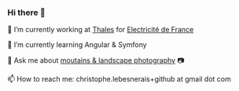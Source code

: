 ### Hi there 👋

🔭 I’m currently working at [Thales](https://www.thalesgroup.com/) for [Electricité de France](https://www.edf.fr/)

🌱 I’m currently learning Angular & Symfony

💬 Ask me about [moutains & landscape photography](https://www.instagram.com/christophe.lebesnerais/) 📷

📫 How to reach me: christophe.lebesnerais+github at gmail dot com

<!--
**lebesnec/lebesnec** is a ✨ _special_ ✨ repository because its `README.md` (this file) appears on your GitHub profile.

Here are some ideas to get you started:

- 🔭 I’m currently working on ...
- 🌱 I’m currently learning ...
- 👯 I’m looking to collaborate on ...
- 🤔 I’m looking for help with ...
- 💬 Ask me about ...
- 📫 How to reach me: ...
- 😄 Pronouns: ...
- ⚡ Fun fact: ...
-->
